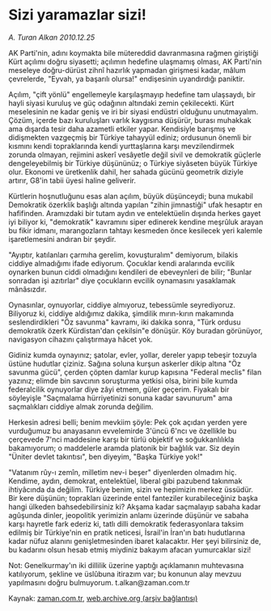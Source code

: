 # Sizi yaramazlar sizi!

*A. Turan Alkan 2010.12.25*

<td class="columnist-detail">
<p>AK Parti'nin, adını koymakta bile mütereddid davranmasına rağmen giriştiği Kürt açılımı doğru siyasetti; açılımın hedefine ulaşmamış olması, AK Parti'nin meseleye doğru-dürüst zihnî hazırlık yapmadan girişmesi kadar, mâlum çevrelerde, "Eyvah, ya başarılı olursa!" endişesinin uyandırdığı paniktir.</p>
<p>
<div id="haberMetinDiv">
<p>Açılım, "çift yönlü" engellemeyle karşılaşmayıp hedefine tam ulaşsaydı, bir hayli siyasi kuruluş ve güç odağının altındaki zemin çekilecekti. Kürt meselesinin ne kadar geniş ve iri bir siyasi endüstri olduğunu unutmayalım. Çözüm, içerde bazı kuruluşları varlık kaygısına düşürür, burası muhakkak ama dışarda tesir daha azametli etkiler yapar. Kendisiyle barışmış ve didişmekten vazgeçmiş bir Türkiye tahayyül ediniz; ordusunun önemli bir kısmını kendi topraklarında kendi yurttaşlarına karşı mevzilendirmek zorunda olmayan, rejimini askerî vesâyetle değil sivil ve demokratik güçlerle dengeleyebilmiş bir Türkiye düşününüz; o Türkiye siyâseten büyük Türkiye olur. Ekonomi ve üretkenlik dahil, her sahada gücünü geometrik diziyle artırır, G8'in tabii üyesi haline geliverir.
<p>Kürtlerin hoşnutluğunu esas alan açılım, büyük düşünceydi; buna mukabil Demokratik özerklik başlığı altında yapılan "zihin jimnastiği" ufak hesaptır en hafifinden. Aramızdaki bir tutam aydın ve entelektüelin dışında herkes gayet iyi biliyor ki, "demokratik" kavramını siper edinerek kendine meşrûluk arayan bu fikir idmanı, marangozların tahtayı kesmeden önce kesilecek yeri kalemle işaretlemesini andıran bir şeydir.
<p>"Ayıptır, katılanları çarmıha gerelim, kovuşturalım" demiyorum, bilakis ciddiye almadığımı ifade ediyorum. Çocuklar kendi aralarında evcilik oynarken bunun ciddi olmadığını kendileri de ebeveynleri de bilir; "Bunlar sonradan işi azıtırlar" diye çocukların evcilik oynamasını yasaklamak mânâsızdır.
<p>Oynasınlar, oynuyorlar, ciddiye almıyoruz, tebessümle seyrediyoruz. Biliyoruz ki, ciddiye aldığımız dakika, şimdilik mırın-kırın makamında seslendirdikleri "Öz savunma" kavramı, iki dakika sonra, "Türk ordusu demokratik özerk Kürdistan'dan çekilsin"e dönüşür. Köy buradan görünüyor, navigasyon cihazını çalıştırmaya hâcet yok.
<p>Gidiniz kumda oynayınız; şatolar, evler, yollar, dereler yapıp tebeşir tozuyla üstüne hudutlar çiziniz. Sağına soluna kurşun askerler dikip altına "Öz savunma gücü", çerden çöpten damlar kurup kapısına "Federal meclis" filan yazınız; elimde bin savcının soruşturma yetkisi olsa, birini bile kumda federalcilik oynuyorlar diye zâyi etmem, güler geçerim. Fiyakalı bir söyleyişle "Saçmalama hürriyetinizi sonuna kadar savunurum" ama saçmalıkları ciddiye almak zorunda değilim.
<p>Herkesin adresi belli; benim mevkiim şöyle: Pek çok açıdan yerden yere vurduğumuz bu anayasanın evvelemirde 3'üncü 6'ncı ve özellikle bu çerçevede 7'nci maddesine karşı bir türlü objektif ve soğukkanlılıkla bakamıyorum; o maddelerle aramda platonik bir bağlılık var. Siz deyin "Üniter devlet takıntısı", ben diyeyim, "Başka Türkiye yok!"
<p>"Vatanım rûy-ı zemîn, milletim nev-i beşer" diyenlerden olmadım hiç. Kendime, aydın, demokrat, entelektüel, liberal gibi pazubend takınmak ihtiyâcında da değilim. Türkiye benim, sizin ve hepimizin merkez üssüdür. Bir kere düşünün; toprakları üzerinde entel fanteziler kurabileceğiniz başka hangi ülkeden bahsedebilirsiniz ki? Akşama kadar saçmalayıp sabaha kadar agûşunda dinler, jeopolitik yerimizin anlamı üzerinde düşünür ve sabaha karşı hayretle fark ederiz ki, tatlı dilli demokratik federasyonlara taksim edilmiş bir Türkiye'nin en pratik neticesi, İsrail'in İran'ın batı hudutlarına kadar nüfuz alanını genişletmesinden ibaret kalacaktır. Her şeyi bilirsiniz de, bu kadarını olsun hesab etmiş miydiniz bakayım afacan yumurcaklar sizi!
<p>Not: Genelkurmay'ın iki dillilik üzerine yaptığı açıklamanın muhtevasına katılıyorum, şekline ve üslûbuna itirazım var; bu konunun alay mevzuu yapılmasını doğru bulmuyorum. t.alkan@zaman.com.tr</p></p></p></p></p></p></p></p></div>
</p>
<a href="http://web.archive.org/web/20101231074723/mailto:t.alkan@zaman.com.tr">
</a></td>

Kaynak: [zaman.com.tr](http://zaman.com.tr/yazar.do?yazino=1069841), [web.archive.org (arşiv bağlantısı)](http://web.archive.org/web/20101231074723/http://www.zaman.com.tr:80/yazar.do?yazino=1069841)
